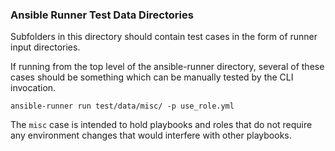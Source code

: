### Ansible Runner Test Data Directories

Subfolders in this directory should contain test cases in the form of
runner input directories.

If running from the top level of the ansible-runner directory, several
of these cases should be something which can be manually tested by the CLI
invocation.

```
ansible-runner run test/data/misc/ -p use_role.yml
```

The `misc` case is intended to hold playbooks and roles that do not require
any environment changes that would interfere with other playbooks.
